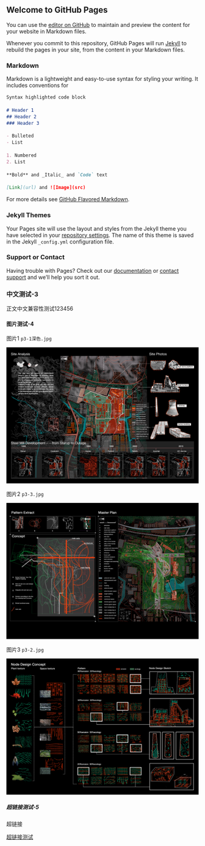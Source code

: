 ## Welcome to GitHub Pages

You can use the [editor on GitHub](https://github.com/Tang-XR/Tang-XR/edit/main/README.md) to maintain and preview the content for your website in Markdown files.

Whenever you commit to this repository, GitHub Pages will run [Jekyll](https://jekyllrb.com/) to rebuild the pages in your site, from the content in your Markdown files.

### Markdown

Markdown is a lightweight and easy-to-use syntax for styling your writing. It includes conventions for

```markdown
Syntax highlighted code block

# Header 1
## Header 2
### Header 3

- Bulleted
- List

1. Numbered
2. List

**Bold** and _Italic_ and `Code` text

[Link](url) and ![Image](src)
```

For more details see [GitHub Flavored Markdown](https://guides.github.com/features/mastering-markdown/).

### Jekyll Themes

Your Pages site will use the layout and styles from the Jekyll theme you have selected in your [repository settings](https://github.com/Tang-XR/Tang-XR/settings/pages). The name of this theme is saved in the Jekyll `_config.yml` configuration file.

### Support or Contact

Having trouble with Pages? Check out our [documentation](https://docs.github.com/categories/github-pages-basics/) or [contact support](https://support.github.com/contact) and we’ll help you sort it out.



### 中文测试-3

正文中文兼容性测试123456

#### 图片测试-4

图片1 `p3-1深色.jpg`

![p3-1深色](figure/README/p3-1深色.jpg)

图片2 `p3-3.jpg`

![p3-3](figure/README/p3-3.jpg)

图片3  `p3-2.jpg`

![p3-2](figure/README/p3-2.jpg)

##### 超链接测试-5

超链接 

[超链接测试](./linktest.md)









